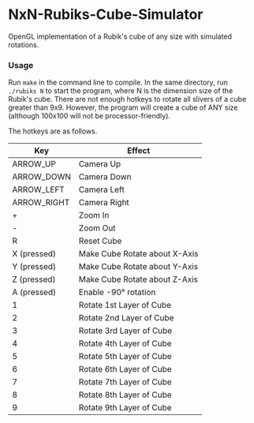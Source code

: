 # NxN-Rubiks-Cube-Simulator
OpenGL implementation of a Rubik's cube of any size with simulated rotations.

### Usage

Run `make` in the command line to compile. In the same directory, run `./rubiks N` to start the program, where N is the dimension size of the Rubik's cube. There are not enough hotkeys to rotate all slivers of a cube greater than 9x9. However, the program will create a cube of ANY size (although 100x100 will not be processor-friendly).

The hotkeys are as follows.

| Key  | Effect |
| ------------- | ------------- |
| ARROW_UP  | Camera Up  |
| ARROW_DOWN  | Camera Down  |
| ARROW_LEFT  | Camera Left  |
| ARROW_RIGHT  | Camera Right  |
| +  | Zoom In  |
| -  | Zoom Out |
| R  | Reset Cube  |
| X (pressed)  | Make Cube Rotate about X-Axis |
| Y (pressed)  | Make Cube Rotate about Y-Axis |
| Z (pressed)  | Make Cube Rotate about Z-Axis |
| A (pressed)  | Enable -90° rotation |
| 1  | Rotate 1st Layer of Cube |
| 2  | Rotate 2nd Layer of Cube |
| 3  | Rotate 3rd Layer of Cube |
| 4  | Rotate 4th Layer of Cube |
| 5  | Rotate 5th Layer of Cube |
| 6  | Rotate 6th Layer of Cube |
| 7  | Rotate 7th Layer of Cube |
| 8  | Rotate 8th Layer of Cube |
| 9  | Rotate 9th Layer of Cube |

